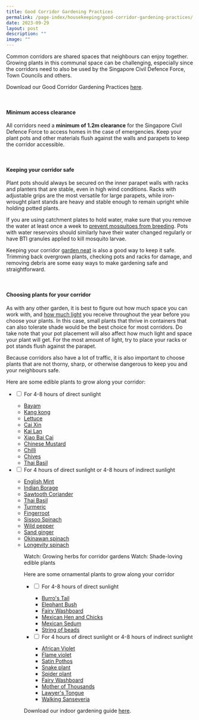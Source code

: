 ```yaml
---
title: Good Corridor Gardening Practices
permalink: /page-index/housekeeping/good-corridor-gardening-practices/
date: 2023-09-29
layout: post
description: ""
image: ""
---
```

<section>
	<p>Common corridors are shared spaces that neighbours can enjoy together. Growing plants in this communal space can be challenging, especially since the corridors need to also be used by the Singapore Civil Defence Force, Town Councils and others.</p>
	<p></p>Download our Good Corridor Gardening Practices <a href="https://www.nparks.gov.sg/-/media/nparks-real-content/gardening/gardening-resources/garden-etiquette/good-corridor-gardening-practices.ashx#:~:text=Ideally%2C%20the%20corridor%20should%20receive,option%20for%20your%20corridor%20garden.&amp;text=Keep%20a%20clearance%20distance%20of,passage%2D%20way%20at%20all%20times.">here</a>.<p></p>
	<br>
</section>
<section>
	<h4>Minimum access clearance</h4>
	<p>All corridors need a <b>minimum of 1.2m clearance</b> for the Singapore Civil Defence Force to access homes in the case of emergencies. Keep your plant pots and other materials flush against the walls and parapets to keep the corridor accessible.</p>
	<br>
</section>

<section>
	<h4>Keeping your corridor safe</h4>
	<p>Plant pots should always be secured on the inner parapet walls with racks and planters that are stable, even in high wind conditions. Racks with adjustable grips are the most versatile for large parapets, while iron-wrought plant stands are heavy and stable enough to remain upright while holding potted plants.</p>
	<p>If you are using catchment plates to hold water, make sure that you remove the water at least once a week to <a href="/page-index/housekeeping/keeping gardens-mosquito-free">prevent mosquitoes from breeding</a>. Pots with water reservoirs should similarly have their water changed regularly or have BTI granules applied to kill mosquito larvae.</p>
	<p>Keeping your corridor <a href="/page-index/housekeeping/keeping-your-garden-neat/">garden neat</a> is also a good way to keep it safe. Trimming back overgrown plants, checking pots and racks for damage, and removing debris are some easy ways to make gardening safe and straightforward.</p>
	<br>
</section>

<section>
	<h4>Choosing plants for your corridor</h4>
	<p>As with any other garden, it is best to figure out how much space you can work with, and <a href="/page-index/horticulture-techniques/gauging-light">how much light</a> you receive throughout the year before you choose your plants.  In this case, small plants that thrive in containers that can also tolerate shade would be the best choice for most corridors. Do take note that your pot placement will also affect how much light and space your plant will get. For the most amount of light, try to place your racks or pot stands flush against the parapet.</p>
	<p>Because corridors also have a lot of traffic, it is also important to choose plants that are not thorny, sharp, or otherwise dangerous to keep you and your neighbours safe.</p>
	<p>Here are some edible plants to grow along your corridor:</p>
	<ul class="jekyllcodex_accordion">
		<li><input type="checkbox" id="accordion1">
		<label for="accordion1">For 4-8 hours of direct sunlight</label><div>
			<ul>
				<li><a href="/page-index/edible-plants/bayam">Bayam</a></li>
				<li><a href="/page-index/edible-plants/kang-kong">Kang kong</a></li>
				<li><a href="/page-index/edible-plants/lettuce">Lettuce</a></li>
				<li><a href="/page-index/edible-plants/cai-xin">Cai Xin</a></li>
				<li><a href="/page-index/edible-plants/kai-lan">Kai Lan</a></li>
				<li><a href="/page-index/edible-plants/xiao-bai-cai">Xiao Bai Cai</a></li>
				<li><a href="/page-index/edible-plants/chinese-mustard">Chinese Mustard</a></li>
				<li><a href="/page-index/edible-plants/chilli">Chilli</a></li>
				<li><a href="/page-index/edible-plants/chives">Chives</a></li>
				<li><a href="/page-index/edible-plants/thai-basil">Thai Basil</a></li>
			</ul>
		</div></li>
		<li><input type="checkbox" id="accordion2">
		<label for="accordion2">For 4 hours of direct sunlight or 4-8 hours of indirect sunlight</label><div>
			<ul>
				<li><a href="/page-index/edible-plants/english-mint">English Mint</a></li>
				<li><a href="/page-index/edible-plants/indian-borage">Indian Borage</a></li>
				<li><a href="/page-index/edible-plants/sawtooth-coriander">Sawtooth Coriander</a></li>
				<li><a href="/page-index/edible-plants/thai-basil">Thai Basil</a></li>
				<li><a href="/page-index/edible-plants/turmeric">Turmeric</a></li>
				<li><a href="/page-index/edible-plants/fingerroot">Fingerroot</a></li>
				<li><a href="/page-index/edible-plants/sissoo-spinach">Sissoo Spinach</a></li>
				<li><a href="/page-index/edible-plants/wild-pepper">Wild pepper</a></li>
				<li><a href="/page-index/edible-plants/sand-ginger">Sand ginger</a></li>
				<li><a href="/page-index/edible-plants/okinawan-spinach">Okinawan spinach</a></li>
				<li><a href="/page-index/edible-plants/longevity-spinach">	Longevity spinach</a></li>
			</ul>
		</div></li>
	<ul>
Watch: Growing herbs for corridor gardens
Watch: Shade-loving edible plants
	<br>
	<p>Here are some ornamental plants to grow along your corridor</p>
	<ul class="jekyllcodex_accordion">
		<li><input type="checkbox" id="accordion1">
		<label for="accordion1">For 4-8 hours of direct sunlight</label><div>
			<ul>
				<li><a href="/page-index/ornamental-plants/burros-tail">Burro's Tail</a></li>
				<li><a href="/page-index/ornamental-plants/elephant-bush">Elephant Bush</a></li>
				<li><a href="/page-index/ornamental-plants/fairy-washboard">Fairy Washboard</a></li>
				<li><a href="/page-index/ornamental-plants/mexican-hen-and-chicks">Mexican Hen and Chicks</a></li>
				<li><a href="/page-index/ornamental-plants/mexican-sedum">Mexican Sedum</a></li>
				<li><a href="/page-index/ornamental-plants/string-of-beads">String of beads</a></li>
			</ul>
		</div></li>
		<li><input type="checkbox" id="accordion2">
		<label for="accordion2">For 4 hours of direct sunlight or 4-8 hours of indirect sunlight</label><div>
			<ul>
				<li><a href="/page-index/ornamental-plants/burros-tail">African Violet</a></li>
				<li><a href="/page-index/ornamental-plants/elephant-bush">Flame violet</a></li>
				<li><a href="/page-index/ornamental-plants/fairy-washboard">Satin Pothos</a></li>
				<li><a href="/page-index/ornamental-plants/mexican-hen-and-chicks">Snake plant</a></li>
				<li><a href="/page-index/ornamental-plants/mexican-sedum">Spider plant</a></li>
				<li><a href="/page-index/ornamental-plants/string-of-beads">Fairy Washboard</a></li>
				<li><a href="/page-index/ornamental-plants/string-of-beads">Mother of Thousands</a></li>
				<li><a href="/page-index/ornamental-plants/string-of-beads">Lawyer's Tongue</a></li>
				<li><a href="/page-index/ornamental-plants/string-of-beads">Walking Sanseveria</a></li>
			</ul>
		</div></li>
	</ul>
		<p>Download our indoor gardening guide <a href="https://www.nparks.gov.sg/-/media/nparks-real-content/gardening/community-in-bloom/cib-indoor-gardening/introduction-to-indoor-gardening.ashx">here</a>.</p>
</ul></ul></section>
